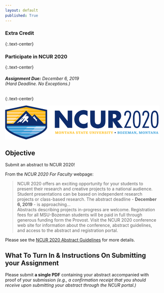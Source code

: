 ```yaml
---
layout: default
published: True
---
```


### **Extra Credit**
{:.text-center}

### Participate in NCUR 2020
{:.text-center}

###### ***Assignment Due:*** *December 6, 2019 <br/> (Hard Deadline. No Exceptions.)*
{:.text-center}

![](assets/NCUR2020_Logo-horizont.png)

## Objective

Submit an abstract to NCUR 2020!

From the _NCUR 2020 For Faculty_ webpage:
> NCUR 2020 offers an exciting opportunity for your students to present their research and creative projects to a national audience.
  Student presentations can be based on independent research projects or class-based research.
  The abstract deadline - **December 6, 2019** - is approaching...   
>  Abstracts describing projects in-progress are welcome. Registration fees for all MSU-Bozeman students will be paid in full through generous funding form the Provost. Visit the NCUR 2020 conference web site for information about the conference, abstract guidelines, and access to the abstract and registration portal.  

Please see the [NCUR 2020 Abstract Guidelines](http://www.cur.org/what/events/students/ncur/2020/ncur_2020_abstract_guidelines/) for more details.

## What To Turn In & Instructions On Submitting your Assignment

Please submit **a single PDF** containing your abstract accompanied with proof of your submission
_(e.g., a confirmation receipt that you should receive upon submitting your abstract through the NCUR portal.)_ 

<!--
## Rubric

...
-->
